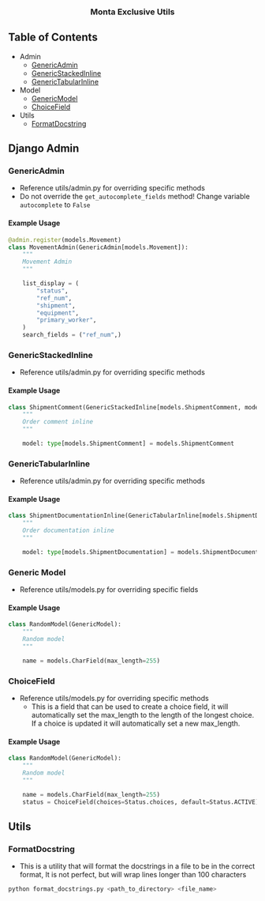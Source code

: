 <h3 align="center">Monta Exclusive Utils</h3>

## Table of Contents

- Admin
    - [GenericAdmin](#GenericAdmin)
    - [GenericStackedInline](#GenericStackedInline)
    - [GenericTabularInline](#GenericTabularInline)
- Model
    - [GenericModel](#GenericModel)
    - [ChoiceField](#ChoiceField)
- Utils
  - [FormatDocstring](#FormatDocstring)

## Django Admin

### GenericAdmin <a name="GenericAdmin"></a>

* Reference utils/admin.py for overriding specific methods
* Do not override the `get_autocomplete_fields` method! Change variable `autocomplete` to `False`

#### Example Usage

```python
@admin.register(models.Movement)
class MovementAdmin(GenericAdmin[models.Movement]):
    """
    Movement Admin
    """

    list_display = (
        "status",
        "ref_num",
        "shipment",
        "equipment",
        "primary_worker",
    )
    search_fields = ("ref_num",)
```

### GenericStackedInline <a name="GenericStackedInline"></a>

* Reference utils/admin.py for overriding specific methods

#### Example Usage

```python
class ShipmentComment(GenericStackedInline[models.ShipmentComment, models.Shipment]):
    """
    Order comment inline
    """

    model: type[models.ShipmentComment] = models.ShipmentComment
```

### GenericTabularInline <a name="GenericTabularInline"></a>

* Reference utils/admin.py for overriding specific methods

#### Example Usage

```python
class ShipmentDocumentationInline(GenericTabularInline[models.ShipmentDocumentation, models.Shipment]):
    """
    Order documentation inline
    """

    model: type[models.ShipmentDocumentation] = models.ShipmentDocumentation

```

### Generic Model <a name="GenericModel"></a>

* Reference utils/models.py for overriding specific fields

#### Example Usage

```python
class RandomModel(GenericModel):
    """
    Random model
    """

    name = models.CharField(max_length=255)
```

### ChoiceField <a name="ChoiceField"></a>

* Reference utils/models.py for overriding specific methods
    * This is a field that can be used to create a choice field, it will automatically set the max_length
      to the length of the longest choice. If a choice is updated it will automatically set a new max_length.

#### Example Usage

```python
class RandomModel(GenericModel):
    """
    Random model
    """

    name = models.CharField(max_length=255)
    status = ChoiceField(choices=Status.choices, default=Status.ACTIVE)
```

## Utils

### FormatDocstring <a name="FormatDocstring"></a>

* This is a utility that will format the docstrings in a file to be in the correct format,
It is not perfect, but will wrap lines longer than 100 characters

```bash
python format_docstrings.py <path_to_directory> <file_name>
```
